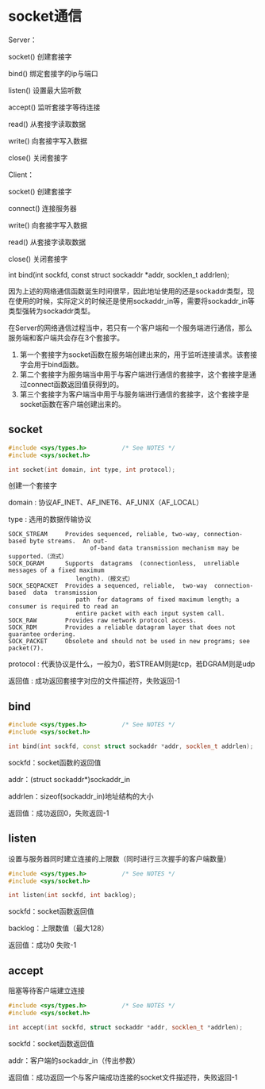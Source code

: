 # socket通信

Server：

  socket()   创建套接字

  bind()  绑定套接字的ip与端口

  listen()   设置最大监听数

  accept()   监听套接字等待连接

  read()  从套接字读取数据

  write() 向套接字写入数据

  close() 关闭套接字

Client：

  socket()   创建套接字

  connect()  连接服务器

  write() 向套接字写入数据

  read()  从套接字读取数据

  close() 关闭套接字



int bind(int sockfd, const struct sockaddr *addr, socklen_t addrlen);

因为上述的网络通信函数诞生时间很早，因此地址使用的还是sockaddr类型，现在使用的时候，实际定义的时候还是使用sockaddr_in等，需要将sockaddr_in等类型强转为sockaddr类型。

在Server的网络通信过程当中，若只有一个客户端和一个服务端进行通信，那么服务端和客户端共会存在3个套接字。

1. 第一个套接字为socket函数在服务端创建出来的，用于监听连接请求。该套接字会用于bind函数。
2. 第二个套接字为服务端当中用于与客户端进行通信的套接字，这个套接字是通过connect函数返回值获得到的。
3. 第三个套接字为客户端当中用于与服务端进行通信的套接字，这个套接字是socket函数在客户端创建出来的。

## socket

```c++
#include <sys/types.h>          /* See NOTES */
#include <sys/socket.h>

int socket(int domain, int type, int protocol);
```

创建一个套接字

domain : 协议AF_INET、AF_INET6、AF_UNIX（AF_LOCAL）

type : 选用的数据传输协议

    SOCK_STREAM     Provides sequenced, reliable, two-way, connection-based byte streams.  An out-
                           of-band data transmission mechanism may be supported.（流式）
    SOCK_DGRAM      Supports  datagrams  (connectionless,  unreliable  messages of a fixed maximum
                       length).（报文式）
    SOCK_SEQPACKET  Provides a sequenced, reliable,  two-way  connection-based  data  transmission
                       path  for datagrams of fixed maximum length; a consumer is required to read an
                       entire packet with each input system call.
    SOCK_RAW        Provides raw network protocol access.
    SOCK_RDM        Provides a reliable datagram layer that does not guarantee ordering.
    SOCK_PACKET     Obsolete and should not be used in new programs; see packet(7).

protocol : 代表协议是什么，一般为0，若STREAM则是tcp，若DGRAM则是udp

返回值 : 成功返回套接字对应的文件描述符，失败返回-1

## bind

```c++
#include <sys/types.h>          /* See NOTES */
#include <sys/socket.h>

int bind(int sockfd, const struct sockaddr *addr, socklen_t addrlen);
```

sockfd：socket函数的返回值

addr：(struct sockaddr*)sockaddr_in

addrlen：sizeof(sockaddr_in)地址结构的大小

返回值：成功返回0，失败返回-1

## listen

设置与服务器同时建立连接的上限数（同时进行三次握手的客户端数量）

```c++
#include <sys/types.h>          /* See NOTES */
#include <sys/socket.h>

int listen(int sockfd, int backlog);
```

sockfd：socket函数返回值

backlog：上限数值（最大128）

返回值：成功0 失败-1

## accept

阻塞等待客户端建立连接

```c++
#include <sys/types.h>          /* See NOTES */
#include <sys/socket.h>

int accept(int sockfd, struct sockaddr *addr, socklen_t *addrlen);
```

sockfd：socket函数返回值

addr：客户端的sockaddr_in（传出参数）

返回值：成功返回一个与客户端成功连接的socket文件描述符，失败返回-1

